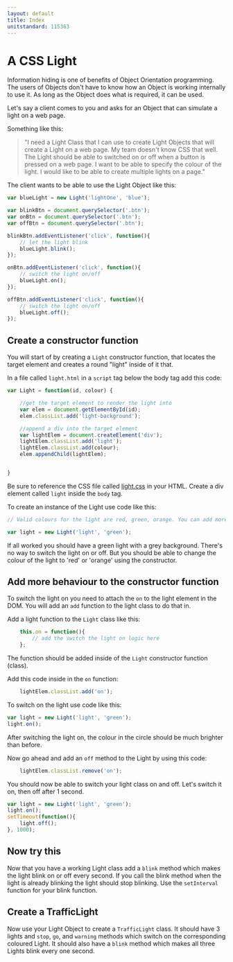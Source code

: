 ```yaml
---
layout: default
title: Index
unitstandard: 115363
---
```


# A CSS Light

Information hiding is one of benefits of Object Orientation programming. The users of Objects don't have to know how an Object is working internally to use it. As long as the Object does what is required, it can be used.

Let's say a client comes to you and asks for an Object that can simulate a light on a web page.

Something like this:

> "I need a Light Class that I can use to create Light Objects that will create a Light on a web page. My team doesn't know CSS that well. The Light should be able to switched on or off when a button is pressed on a web page. I want to be able to specify the colour of the light. I would like to be able to create multiple lights on a page."

The client wants to be able to use the Light Object like this:

```javascript
var blueLight = new Light('lightOne', 'blue');

var blinkBtn = document.querySelector('.btn');
var onBtn = document.querySelector('.btn');
var offBtn = document.querySelector('.btn');

blinkBtn.addEventListener('click', function(){
    // let the light blink
    blueLight.blink();
});

onBtn.addEventListener('click', function(){
    // switch the light on/off
    blueLight.on();
});

offBtn.addEventListener('click', function(){
    // switch the light on/off
    blueLight.off();
});
```

## Create a constructor function

You will start of by creating a `Light` constructor function, that locates the target element and creates a round "light" inside of it that.

In a file called `light.html` in a `script` tag below the body tag add this code:

```javascript
var Light = function(id, colour) {

    //get the target element to render the light into
    var elem = document.getElementById(id);
    elem.classList.add('light-background');

    //append a div into the target element
    var lightElem = document.createElement('div');
    lightElem.classList.add('light');
    lightElem.classList.add(colour);
    elem.appendChild(lightElem);


}
```

Be sure to reference the CSS file called [light.css](/pages/light.css) in your HTML. Create a div element called `light` inside the `body` tag.

To create an instance of the Light use code like this:

```javascript
// Valid colours for the light are red, green, orange. You can add more colours by adding classes in the css file

var light = new Light('light', 'green');

```

If all worked you should have a green light with a grey background. There's no way to switch the light on or off. But you should be able to change the colour of the light to 'red' or 'orange' using the constructor.

## Add more behaviour to the constructor function

To switch the light on you need to attach the `on` to the light element in the DOM. You will add an `add` function to the light class to do that in.

Add a light function to the `Light` class like this:

```javascript
    this.on = function(){
        // add the switch the light on logic here
    };
```

The function should be added inside of the `Light` constructor function (class).

Add this code inside in the `on` function:

```javascript
    lightElem.classList.add('on');
```

To switch on the light use code like this:

```javascript
var light = new Light('light', 'green');
light.on();
```

After switching the light on, the colour in the circle should be much brighter than before.

Now go ahead and add an `off` method to the Light by using this code:

```javascript
    lightElem.classList.remove('on');
```

You should now be able to switch your light class on and off. Let's switch it on, then off after 1 second.

```javascript
var light = new Light('light', 'green');
light.on();
setTimeout(function(){
    light.off();
}, 1000);
```

## Now try this

Now that you have a working Light class add a `blink` method which makes the light blink on or off every second. If you call the blink method when the light is already blinking the light should stop blinking. Use the `setInterval` function for your blink function.

## Create a TrafficLight

Now use your Light Object to create a `TrafficLight` class. It should have 3 lights and `stop`, `go`, and `warning` methods which switch on the corresponding coloured Light. It should also have a `blink` method which makes all three Lights blink every one second.
